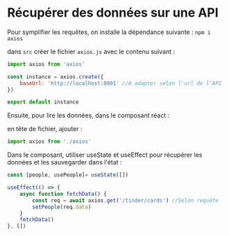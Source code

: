 # Récupérer des données sur une API

Pour symplifier les requêtes, on installe la dépendance suivante :
`npm i axios`

dans `src` créer le fichier `axios.js` avec le contenu suivant :
```Javascript
import axios from 'axios'

const instance = axios.create({
	baseUrl: 'http://localhost:8001' //A adapter selon l'url de l'API
})

export default instance
```

Ensuite, pour lire les données, dans le composant réact :

en tête de fichier, ajouter :
```Javascript
import axios from './axios'
```
Dans le composant, utiliser useState et useEffect pour récupérer les données et les sauvegarder dans l'état :

```Javascript
const [people, usePeople]= useState([])

useEffect(() => {
	async function fetchData() {
		const req = await axios.get('/tinder/cards') //Selon requête
		setPeople(req.data)
	}
	fetchData()
}, [])
```
